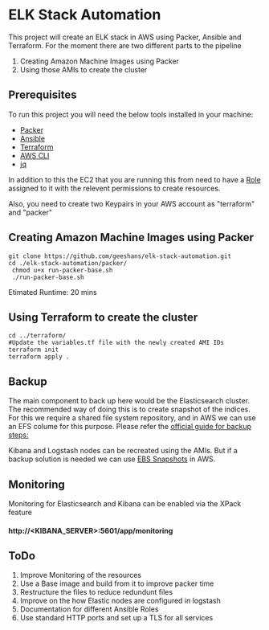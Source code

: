 # ELK Stack Automation

This project will create an ELK stack in AWS using Packer, Ansible and Terraform. For the moment there are two different parts to the pipeline
1. Creating Amazon Machine Images using Packer
2. Using those AMIs to create the cluster

## Prerequisites

To run this project you will need the below tools installed in your machine:
- [Packer](https://www.packer.io/downloads.html)
- [Ansible](http://docs.ansible.com/ansible/latest/intro_installation.html)
- [Terraform](https://www.terraform.io/intro/index.html)
- [AWS CLI](https://docs.aws.amazon.com/cli/latest/userguide/installing.html)
- [jq](https://stedolan.github.io/jq/)

In addition to this the EC2 that you are running this from need to have a [Role](https://docs.aws.amazon.com/IAM/latest/UserGuide/id_roles.html) assigned to it with the relevent permissions to create resources.

Also, you need to create two Keypairs in your AWS account as "terraform" and "packer"

## Creating Amazon Machine Images using Packer

```shell
git clone https://github.com/geeshans/elk-stack-automation.git
cd ./elk-stack-automation/packer/
 chmod u+x run-packer-base.sh
 ./run-packer-base.sh
```
Etimated Runtime: 20 mins

## Using Terraform to create the cluster
```shell
cd ../terraform/
#Update the variables.tf file with the newly created AMI IDs
terraform init
terraform apply .
```

## Backup
The main component to back up here would be the Elasticsearch cluster. The recommended way of doing this is to create snapshot of the indices. For this we require a shared file system repository, and in AWS we can use an EFS colume for this purpose. Please refer the [official guide for backup steps:](https://www.elastic.co/guide/en/elasticsearch/reference/6.6/modules-snapshots.html#_shared_file_system_repository)

Kibana and Logstash nodes can be recreated using the AMIs. But if a backup solution is needed we can use [EBS Snapshots](https://docs.aws.amazon.com/AWSEC2/latest/UserGuide/ebs-creating-snapshot.html) in AWS.

## Monitoring
Monitoring for Elasticsearch and Kibana can be enabled via the XPack feature
#### http://<KIBANA_SERVER>:5601/app/monitoring


## ToDo
1. Improve Monitoring of the resources
2. Use a Base image and build from it to improve packer time
3. Restructure the files to reduce redundunt files
4. Improve on the how Elastic nodes are configured in logstash
5. Documentation for different Ansible Roles
6. Use standard HTTP ports and set up a TLS for all services

